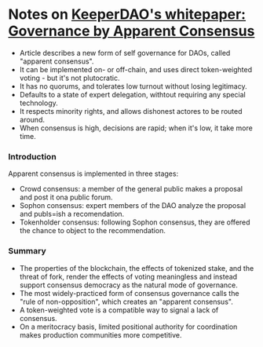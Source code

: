 # Notes on [KeeperDAO's whitepaper: Governance by Apparent Consensus](https://www.keeperdao.com/files/gov-beigepaper.pdf)

* Article describes a new form of self governance for DAOs, called "apparent consensus".
* It can be implemented on- or off-chain, and uses direct token-weighted voting - but it's not plutocratic.
* It has no quorums, and tolerates low turnout without losing legitimacy.
* Defaults to a state of expert delegation, withtout requiring any special technology.
* It respects minority rights, and allows dishonest actores to be routed around.
* When consensus is high, decisions are rapid; when it's low, it take more time.

### Introduction

Apparent consensus is implemented in three stages:

* Crowd consensus: a member of the general public makes a proposal and post it ona public forum.
* Sophon consensus: expert members of the DAO analyze the proposal and publs=ish a recomendation.
* Tokenholder consensus: following Sophon consensus, they are offered the chance to object to the recommendation.

### Summary

* The properties of the blockchain, the effects of tokenized stake, and the threat of fork, render the effects of voting meaningless and instead support consensus democracy as the natural mode of governance.
* The most widely-practiced form of consensus governance calls the "rule of non-opposition", which creates an "apparent consensus".
* A token-weighted vote is a compatible way to signal a lack of consensus.
* On a meritocracy basis, limited positional authority for coordination makes production communities more competitive.
